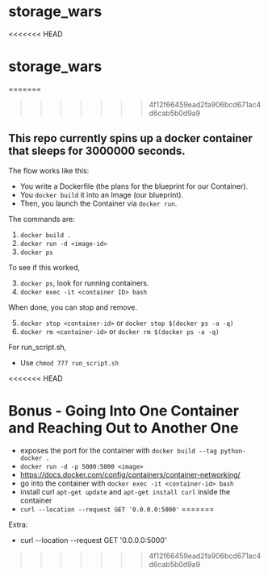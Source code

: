 # storage_wars

<<<<<<< HEAD
# storage_wars

=======
>>>>>>> 4f12f66459ead2fa906bcd671ac4d6cab5b0d9a9
## This repo currently spins up a docker container that sleeps for 3000000 seconds. 

The flow works like this:

- You write a Dockerfile (the plans for the blueprint for our Container). 
- You `docker build` it into an Image (our blueprint). 
- Then, you launch the Container via `docker run`.

The commands are:

1. `docker build .`
2. `docker run -d <image-id>`
3. `docker ps`

To see if this worked,

3. `docker ps`, look for running containers.
4. `docker exec -it <container ID> bash`

When done, you can stop and remove.

5. `docker stop <container-id>` or `docker stop $(docker ps -a -q)`
6. `docker rm <container-id>` or `docker rm $(docker ps -a -q)`

For run_script.sh,

* Use `chmod 777 run_script.sh`

<<<<<<< HEAD
# Bonus - Going Into One Container and Reaching Out to Another One 
* exposes the port for the container with `docker build --tag python-docker .`
* `docker run -d -p 5000:5000 <image>`
* https://docs.docker.com/config/containers/container-networking/
* go into the container with `docker exec -it <container-id> bash`
* install curl `apt-get update` and `apt-get install curl` inside the container
* `curl --location --request GET '0.0.0.0:5000'`
=======

Extra:
- curl --location --request GET '0.0.0.0:5000'
>>>>>>> 4f12f66459ead2fa906bcd671ac4d6cab5b0d9a9
